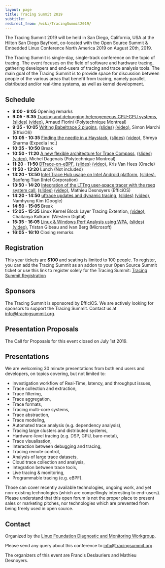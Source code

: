 ```yaml
---
layout: page
title: Tracing Summit 2019
subtitle: 
redirect_from: /wiki/TracingSummit2019/
---
```


The Tracing Summit 2019 will be held in San Diego, California, USA at the Hilton San Diego Bayfront, co-located with the Open Source Summit & Embedded Linux Conference North America 2019 on August 20th, 2019.

The Tracing Summit is single-day, single-track conference on the topic of tracing. The event focuses on the field of software and hardware tracing, gathering developers and end-users of tracing and trace analysis tools. The main goal of the Tracing Summit is to provide space for discussion between people of the various areas that benefit from tracing, namely parallel, distributed and/or real-time systems, as well as kernel development.

## Schedule
* **9:00 - 9:05** Opening remarks 
* **9:05 - 9:35** [Tracing and debugging heterogeneous CPU-GPU systems](heterogeneous), [(slides)](files/Tracingsummit2019-heterogeneous-fiorini.pdf) [(video)](https://youtu.be/3BjhjaZVnRc), Arnaud Fiorini (Polytechnique Montreal) 
* **9:35 - 10:05** [Writing Babeltrace 2 plugins](babeltrace2), [(slides)](files/Tracingsummit2019-babeltrace2-marchi.pdf) [(video)](https://youtu.be/P3cPISvW444), Simon Marchi (EfficiOS) 
* **10:05 - 10:35** [Finding the needle in a Haystack](haystack), [(slides)](files/Tracingsummit2019-haystack-sharma.pdf) [(video)](https://youtu.be/b02JjP4w7vg), Shreya Sharma (Expedia Inc.) 
* **10:35 - 10:50** Break 
* **10:50 - 11:20** [A new flexible architecture for Trace Compass](tracecompass), [(slides)](files/Tracingsummit2019-theia-dagenais.pdf) [(video)](https://youtu.be/8s5vGf45e-g), Michel Dagenais (Polytechnique Montreal) 
* **11:20 - 11:50** [DTrace-on-eBPF](dtrace), [(slides)](files/) [(video)](https://youtu.be/e5vioyQT7Yk), Kris Van Hees (Oracle) 
* **11:50 - 13:20** Lunch (Not included) 
* **13:20 - 13:50** [Intel Trace Hub usage on Intel Android platform](tracehub), [(slides)](files/Tracingsummit2019-trace-hub-tian.pdf), Baofeng Tian (Intel Corporation) 
* **13:50 - 14:20** [Integration of the LTTng user-space tracer with the rseq system call](lttng), [(slides)](files/Tracingsummit2019-rseq-desnoyers.pdf) [(video)](https://youtu.be/70xIjFPwae0), Mathieu Desnoyers (EfficiOS) 
* **14:20 - 14:50** [uftrace updates and dynamic tracing](uftrace), [(slides)](files/Tracingsummit2019-uftrace-kim.pdf) [(video)](https://youtu.be/oc8xR1JZXcM), Namhyung Kim (Google) 
* **14:50 - 15:05** Break 
* **15:05 - 15:35** Linux Kernel Block Layer Tracing Extention, [(video)](https://youtu.be/9SvAu6q36y0), Chaitanya Kulkarni (Western Digital) 
* **15:35 - 16:05** [Linux & Windows Perf Analysis using WPA](WPA), [(slides)](files/Tracingsummit2019-wpa-berg-gibeau.pdf) [(video)](https://youtu.be/HUbVaIi-aaw), Tristan Gibeau and Ivan Berg (Microsoft) 
* **16:05 - 16:10** Closing remarks 

## Registration
This year tickets are **$100** and seating is limited to 100 people. To register, you can add the Tracing Summit as an addon to your Open Source Summit ticket or use this link to register solely for the Tracing Summit: [Tracing Summit Registration](https://www.cvent.com/events/tracing-summit-2019/registration-63351d06945a46d890b8e5a200dbc0fc.aspx?fqp=true)

## Sponsors
The Tracing Summit is sponsored by EfficiOS. We are actively looking for sponsors to support the Tracing Summit. Contact us at [info@tracingsummit.org](mailto:info@tracingsummit.org).

## Presentation Proposals
The Call for Proposals for this event closed on July 1st 2019.

## Presentations
We are welcoming 30 minute presentations from both end users and developers, on topics covering, but not limited to:

* Investigation workflow of Real-Time, latency, and throughput issues,
* Trace collection and extraction,
* Trace filtering,
* Trace aggregation,
* Trace formats,
* Tracing multi-core systems,
* Trace abstraction,
* Trace modeling,
* Automated trace analysis (e.g. dependency analysis),
* Tracing large clusters and distributed systems,
* Hardware-level tracing (e.g. DSP, GPU, bare-metal),
* Trace visualisation,
* Interaction between debugging and tracing,
* Tracing remote control,
* Analysis of large trace datasets,
* Cloud trace collection and analysis,
* Integration between trace tools,
* Live tracing & monitoring,
* Programmable tracing (e.g. eBPF).

Those can cover recently available technologies, ongoing work, and yet non-existing technologies (which are compellingly interesting to end-users). Please understand that this open forum is not the proper place to present sales or marketing pitches, nor technologies which are prevented from being freely used in open source.

## Contact
Organized by the [Linux Foundation Diagnostic and Monitoring Workgroup](https://diamon.org).

Please send any query about this conference to [info@tracingsummit.org](mailto:info@tracingsummit.org).

The organizers of this event are Francis Deslauriers and Mathieu Desnoyers.
